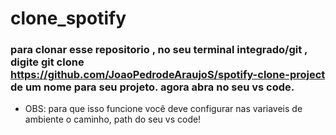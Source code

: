 # clone_spotify

### para clonar esse repositorio , no seu terminal integrado/git , digite git clone https://github.com/JoaoPedrodeAraujoS/spotify-clone-project de um nome para seu projeto. agora abra no seu vs code. 

- OBS: para que isso funcione você deve configurar nas variaveis de ambiente o caminho, path do seu vs code!
